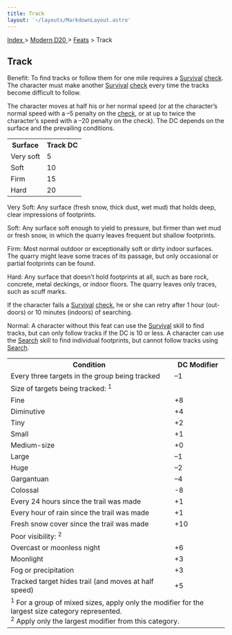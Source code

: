 ```yaml
---
title: Track
layout: '~/layouts/MarkdownLayout.astro'
---
```


[ Index ](/) > [ Modern D20 ](/modern.d20.srd) > [Feats](/modern.d20.srd/feats) > Track

## Track

Benefit: To find tracks or follow them for one mile requires a
[Survival](/modern.d20.srd/skills/survival)
[check](/modern.d20.srd/skills/skill.basics). The character must
make another [Survival](/modern.d20.srd/skills/survival)
[check](/modern.d20.srd/skills/skill.basics) every time the tracks
become difficult to follow.

The character moves at half his or her normal speed (or at the character’s
normal speed with a –5 penalty on the
[check](/modern.d20.srd/skills/skill.basics), or at up to twice the
character’s speed with a –20 penalty on the check). The DC depends on the
surface and the prevailing conditions.


<table> <tr> <th>Surface</th> <th>Track DC</th> </tr> <tr><td> Very soft</td><td> 5 </td></tr> <tr><td> Soft</td><td> 10 </td></tr> <tr><td> Firm</td><td> 15 </td></tr> <tr><td> Hard</td><td> 20 </td></tr> </table>


Very Soft: Any surface (fresh snow, thick dust, wet mud) that holds deep,
clear impressions of footprints.

Soft: Any surface soft enough to yield to pressure, but firmer than wet mud or
fresh snow, in which the quarry leaves frequent but shallow footprints.

Firm: Most normal outdoor or exceptionally soft or dirty indoor surfaces. The
quarry might leave some traces of its passage, but only occasional or partial
footprints can be found.

Hard: Any surface that doesn’t hold footprints at all, such as bare rock,
concrete, metal deckings, or indoor floors. The quarry leaves only traces,
such as scuff marks.

If the character fails a [Survival](/modern.d20.srd/skills/survival)
[check](/modern.d20.srd/skills/skill.basics), he or she can retry
after 1 hour (out­doors) or 10 minutes (indoors) of searching.

Normal: A character without this feat can use the
[Survival](/modern.d20.srd/skills/survival) skill to find tracks, but can only
follow tracks if the DC is 10 or less. A character can use the
[Search](/modern.d20.srd/skills/search) skill to find individual footprints,
but cannot follow tracks using [Search](/modern.d20.srd/skills/search).


<table> <tr><th>Condition</th><th> DC Modifier</th></tr> <tr><td> Every three targets in the group being tracked</td><td> –1 </td></tr> <tr class="shaded"><td colspan="2"> Size of targets being tracked: <sup>1</sup> </td></tr> <tr class="shaded2"><td> Fine</td><td> +8 </td></tr> <tr class="shaded2"><td> Diminutive</td><td> +4 </td></tr> <tr class="shaded2"><td> Tiny</td><td> +2 </td></tr> <tr class="shaded2"><td> Small</td><td> +1 </td></tr> <tr class="shaded2"><td> Medium-size</td><td> +0 </td></tr> <tr class="shaded2"><td> Large</td><td> –1 </td></tr> <tr class="shaded2"><td> Huge</td><td> –2 </td></tr> <tr class="shaded2"><td> Gargantuan</td><td> –4 </td></tr> <tr class="shaded2"><td> Colossal</td><td> -8 </td></tr> <tr><td> Every 24 hours since the trail was made</td><td> +1 </td></tr> <tr><td> Every hour of rain since the trail was made</td><td> +1 </td></tr> <tr><td> Fresh snow cover since the trail was made</td><td> +10 </td></tr> <tr class="shaded"><td colspan="2"> Poor visibility: <sup>2</sup> </td></tr> <tr class="shaded2"><td> Overcast or moonless night</td><td> +6 </td></tr> <tr class="shaded2"><td> Moonlight</td><td> +3 </td></tr> <tr class="shaded2"><td> Fog or precipitation</td><td> +3 </td></tr> <tr><td> Tracked target hides trail (and moves at half speed)</td><td> +5 </td></tr> <tr><td colspan="2"> <sup>1</sup> For a group of mixed sizes, apply only the modifier for the largest size category represented.<br/> <sup>2</sup> Apply only the largest modifier from this category. </td></tr> </table>


